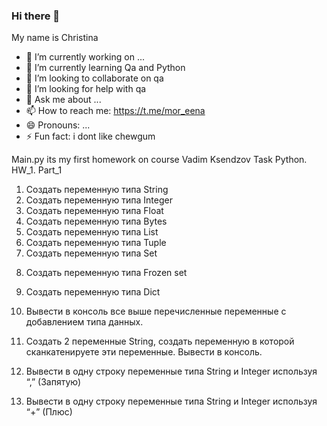### Hi there 👋
My name is Christina
- 🔭 I’m currently working on ...
- 🌱 I’m currently learning Qa and Python
- 👯 I’m looking to collaborate on qa
- 🤔 I’m looking for help with qa
- 💬 Ask me about ...
- 📫 How to reach me: https://t.me/mor_eena
- 😄 Pronouns: ...
- ⚡ Fun fact: i dont like chewgum
<!--
**Selestinas/Selestinas** is a ✨ _special_ ✨ repository because its `README.md` (this file) appears on your GitHub profile.

-->
Main.py its my first homework on course Vadim Ksendzov
Task
Python. HW_1. 
Part_1


1) Создать переменную типа String
2) Создать переменную типа Integer
3) Создать переменную типа Float
4) Создать переменную типа Bytes
5) Создать переменную типа List
6) Создать переменную типа Tuple
7) Создать переменную типа Set
8. Создать переменную типа Frozen set
9) Создать переменную типа Dict

10) Вывести в консоль все выше перечисленные переменные с добавлением типа данных.

11) Создать 2 переменные String, создать переменную в которой сканкатенируете эти переменные. Вывести в консоль.
12) Вывести в одну строку переменные типа String и Integer используя “,” (Запятую)
13) Вывести в одну строку переменные типа String и Integer используя “+” (Плюс)
